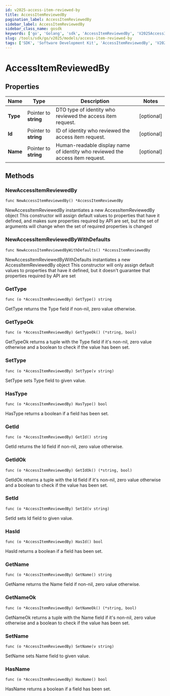 ```yaml
---
id: v2025-access-item-reviewed-by
title: AccessItemReviewedBy
pagination_label: AccessItemReviewedBy
sidebar_label: AccessItemReviewedBy
sidebar_class_name: gosdk
keywords: ['go', 'Golang', 'sdk', 'AccessItemReviewedBy', 'V2025AccessItemReviewedBy'] 
slug: /tools/sdk/go/v2025/models/access-item-reviewed-by
tags: ['SDK', 'Software Development Kit', 'AccessItemReviewedBy', 'V2025AccessItemReviewedBy']
---
```


# AccessItemReviewedBy

## Properties

Name | Type | Description | Notes
------------ | ------------- | ------------- | -------------
**Type** | Pointer to **string** | DTO type of identity who reviewed the access item request. | [optional] 
**Id** | Pointer to **string** | ID of identity who reviewed the access item request. | [optional] 
**Name** | Pointer to **string** | Human-readable display name of identity who reviewed the access item request. | [optional] 

## Methods

### NewAccessItemReviewedBy

`func NewAccessItemReviewedBy() *AccessItemReviewedBy`

NewAccessItemReviewedBy instantiates a new AccessItemReviewedBy object
This constructor will assign default values to properties that have it defined,
and makes sure properties required by API are set, but the set of arguments
will change when the set of required properties is changed

### NewAccessItemReviewedByWithDefaults

`func NewAccessItemReviewedByWithDefaults() *AccessItemReviewedBy`

NewAccessItemReviewedByWithDefaults instantiates a new AccessItemReviewedBy object
This constructor will only assign default values to properties that have it defined,
but it doesn't guarantee that properties required by API are set

### GetType

`func (o *AccessItemReviewedBy) GetType() string`

GetType returns the Type field if non-nil, zero value otherwise.

### GetTypeOk

`func (o *AccessItemReviewedBy) GetTypeOk() (*string, bool)`

GetTypeOk returns a tuple with the Type field if it's non-nil, zero value otherwise
and a boolean to check if the value has been set.

### SetType

`func (o *AccessItemReviewedBy) SetType(v string)`

SetType sets Type field to given value.

### HasType

`func (o *AccessItemReviewedBy) HasType() bool`

HasType returns a boolean if a field has been set.

### GetId

`func (o *AccessItemReviewedBy) GetId() string`

GetId returns the Id field if non-nil, zero value otherwise.

### GetIdOk

`func (o *AccessItemReviewedBy) GetIdOk() (*string, bool)`

GetIdOk returns a tuple with the Id field if it's non-nil, zero value otherwise
and a boolean to check if the value has been set.

### SetId

`func (o *AccessItemReviewedBy) SetId(v string)`

SetId sets Id field to given value.

### HasId

`func (o *AccessItemReviewedBy) HasId() bool`

HasId returns a boolean if a field has been set.

### GetName

`func (o *AccessItemReviewedBy) GetName() string`

GetName returns the Name field if non-nil, zero value otherwise.

### GetNameOk

`func (o *AccessItemReviewedBy) GetNameOk() (*string, bool)`

GetNameOk returns a tuple with the Name field if it's non-nil, zero value otherwise
and a boolean to check if the value has been set.

### SetName

`func (o *AccessItemReviewedBy) SetName(v string)`

SetName sets Name field to given value.

### HasName

`func (o *AccessItemReviewedBy) HasName() bool`

HasName returns a boolean if a field has been set.


